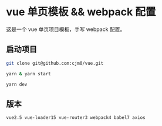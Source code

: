 
# vue 单页模板 && webpack 配置

这是一个 vue 单页项目模板，手写 webpack 配置。

## 启动项目
```bash
git clone git@github.com:cjm0/vue.git

yarn & yarn start 

yarn dev

```

## 版本

`vue2.5 vue-loader15 vue-router3 webpack4 babel7 axios`


